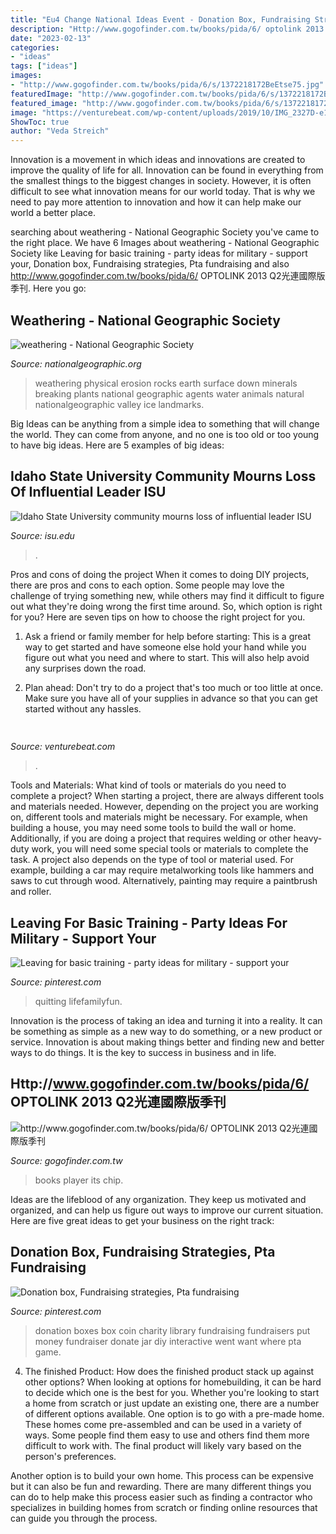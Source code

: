 ```yaml
---
title: "Eu4 Change National Ideas Event - Donation Box, Fundraising Strategies, Pta Fundraising"
description: "Http://www.gogofinder.com.tw/books/pida/6/ optolink 2013 q2光連國際版季刊"
date: "2023-02-13"
categories:
- "ideas"
tags: ["ideas"]
images:
- "http://www.gogofinder.com.tw/books/pida/6/s/1372218172BeEtse75.jpg"
featuredImage: "http://www.gogofinder.com.tw/books/pida/6/s/1372218172BeEtse75.jpg"
featured_image: "http://www.gogofinder.com.tw/books/pida/6/s/1372218172BeEtse75.jpg"
image: "https://venturebeat.com/wp-content/uploads/2019/10/IMG_2327D-e1572537370560.jpeg"
ShowToc: true
author: "Veda Streich"
---
```



Innovation is a movement in which ideas and innovations are created to improve the quality of life for all. Innovation can be found in everything from the smallest things to the biggest changes in society. However, it is often difficult to see what innovation means for our world today. That is why we need to pay more attention to innovation and how it can help make our world a better place.

	

		
searching about weathering - National Geographic Society you've came to the right place. We have 6 Images about weathering - National Geographic Society like Leaving for basic training - party ideas for military - support your, Donation box, Fundraising strategies, Pta fundraising and also http://www.gogofinder.com.tw/books/pida/6/ OPTOLINK 2013 Q2光連國際版季刊. Here you go:
		
    
## Weathering - National Geographic Society

<img loading=lazy src="https://media.nationalgeographic.org/assets/photos/000/272/27251.jpg" onerror="this.onerror=null;this.src='https://tse4.mm.bing.net/th?id=OIP._WPqhsAQU3fkzobzPOPFSQHaFj&amp;pid=15.1';" alt="weathering - National Geographic Society">

_Source: nationalgeographic.org_

>weathering physical erosion rocks earth surface down minerals breaking plants national geographic agents water animals natural nationalgeographic valley ice landmarks. 

	

Big Ideas can be anything from a simple idea to something that will change the world. They can come from anyone, and no one is too old or too young to have big ideas. Here are 5 examples of big ideas: 

    
## Idaho State University Community Mourns Loss Of Influential Leader ISU

<img loading=lazy src="https://isu.edu/media/publications/headlines/fall-2019/180928-bonfire-26-copy.jpg" onerror="this.onerror=null;this.src='https://tse3.mm.bing.net/th?id=OIP.Spzw84oNBnNkvf53kfAEnQHaE8&amp;pid=15.1';" alt="Idaho State University community mourns loss of influential leader ISU">

_Source: isu.edu_

>. 

	

Pros and cons of doing the project
When it comes to doing DIY projects, there are pros and cons to each option. Some people may love the challenge of trying something new, while others may find it difficult to figure out what they're doing wrong the first time around.  So, which option is right for you? Here are seven tips on how to choose the right project for you.
1) Ask a friend or family member for help before starting: This is a great way to get started and have someone else hold your hand while you figure out what you need and where to start. This will also help avoid any surprises down the road.

2) Plan ahead: Don't try to do a project that's too much or too little at once. Make sure you have all of your supplies in advance so that you can get started without any hassles.

    
## 

<img loading=lazy src="https://venturebeat.com/wp-content/uploads/2019/10/IMG_2327D-e1572537370560.jpeg" onerror="this.onerror=null;this.src='https://tse3.mm.bing.net/th?id=OIP.C1XYG7vkAS1N_UWOfyogOAHaEK&amp;pid=15.1';" alt="">

_Source: venturebeat.com_

>. 

	

Tools and Materials: What kind of tools or materials do you need to complete a project?
When starting a project, there are always different tools and materials needed. However, depending on the project you are working on, different tools and materials might be necessary.  For example, when building a house, you may need some tools to build the wall or home.  Additionally, if you are doing a project that requires welding or other heavy-duty work, you will need some special tools or materials to complete the task.   A project also depends on the type of tool or material used. For example, building a car may require metalworking tools like hammers and saws to cut through wood. Alternatively, painting may require a paintbrush and roller.

    
## Leaving For Basic Training - Party Ideas For Military - Support Your

<img loading=lazy src="https://i.pinimg.com/736x/6c/de/ff/6cdeff55e7bbb9c93361b72993e4da6c.jpg" onerror="this.onerror=null;this.src='https://tse2.mm.bing.net/th?id=OIP.LnGNJ1ZLVdfTmCILRaD23wHaWO&amp;pid=15.1';" alt="Leaving for basic training - party ideas for military - support your">

_Source: pinterest.com_

>quitting lifefamilyfun. 

	

Innovation is the process of taking an idea and turning it into a reality. It can be something as simple as a new way to do something, or a new product or service. Innovation is about making things better and finding new and better ways to do things. It is the key to success in business and in life.

    
## Http://www.gogofinder.com.tw/books/pida/6/ OPTOLINK 2013 Q2光連國際版季刊

<img loading=lazy src="http://www.gogofinder.com.tw/books/pida/6/s/1372218172BeEtse75.jpg" onerror="this.onerror=null;this.src='https://tse3.mm.bing.net/th?id=OIP.C_WjsxNXohSyhXDnqrynMwHaKf&amp;pid=15.1';" alt="http://www.gogofinder.com.tw/books/pida/6/ OPTOLINK 2013 Q2光連國際版季刊">

_Source: gogofinder.com.tw_

>books player its chip. 

	

Ideas are the lifeblood of any organization. They keep us motivated and organized, and can help us figure out ways to improve our current situation. Here are five great ideas to get your business on the right track: 

    
## Donation Box, Fundraising Strategies, Pta Fundraising

<img loading=lazy src="https://i.pinimg.com/736x/bf/0e/2a/bf0e2a32a7371d9c346a8ef4712d4dc5--library-design-fundraising.jpg" onerror="this.onerror=null;this.src='https://tse2.mm.bing.net/th?id=OIP.jc02FToaSXv_QUIusvvAZAHaJ4&amp;pid=15.1';" alt="Donation box, Fundraising strategies, Pta fundraising">

_Source: pinterest.com_

>donation boxes box coin charity library fundraising fundraisers put money fundraiser donate jar diy interactive went want where pta game. 

	

4. The finished Product: How does the finished product stack up against other options?
When looking at options for homebuilding, it can be hard to decide which one is the best for you. Whether you're looking to start a home from scratch or just update an existing one, there are a number of different options available. 
One option is to go with a pre-made home. These homes come pre-assembled and can be used in a variety of ways. Some people find them easy to use and others find them more difficult to work with. The final product will likely vary based on the person's preferences. 

Another option is to build your own home. This process can be expensive but it can also be fun and rewarding. There are many different things you can do to help make this process easier such as finding a contractor who specializes in building homes from scratch or finding online resources that can guide you through the process.

